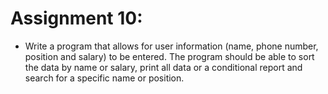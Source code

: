 # Assignment 10:
- Write a program that allows for user information (name, phone number, position and salary) to be entered.  The program should be able to sort the data by name or salary, print all data or a conditional report and search for a specific name or position.  